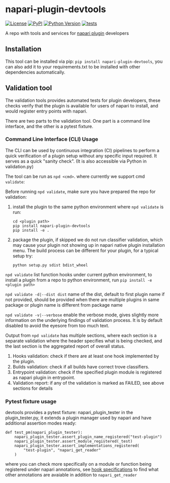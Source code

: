 # napari-plugin-devtools

[![License](https://img.shields.io/pypi/l/napari-plugin-devtools.svg?color=green)](https://github.com/napari/napari-plugin-devtools/raw/main/LICENSE)
[![PyPI](https://img.shields.io/pypi/v/napari-plugin-devtools.svg?color=green)](https://pypi.org/project/napari-plugin-devtools)
[![Python Version](https://img.shields.io/pypi/pyversions/napari-demo.svg?color=green)](https://python.org)
[![tests](https://github.com/napari/napari-plugin-devtools/workflows/CI/badge.svg)](https://github.com/napari/napari-plugin-devtools/actions)

A repo with tools and services for [napari plugin](https://napari.org/docs/dev/plugins/index.html) developers

## Installation
This tool can be installed via pip: `pip install napari-plugin-devtools`, 
you can also add it to your requirements.txt to be installed with other 
dependencies automatically.

## Validation tool
The validation tools provides automated tests for plugin developers, 
these checks verify that the plugin is available for users of napari 
to install, and would register entry points with napari. 

There are two parts to the validation tool. One part is a 
command line interface, and the other is a pytest fixture.

### Command Line Interface (CLI) Usage
The CLI can be used by continuous integration (CI) pipelines to perform a 
quick verification of a plugin setup without any specific input required. 
It serves as a quick "sanity check". (It is also accessible via Python in validation.py)

The tool can be run as `npd <cmd>`. where currently we support cmd `validate`:

Before running `npd validate`, make sure you have prepared the repo for validation:
1. install the plugin to the same python environment where `npd validate` is run:
   ```
   cd <plugin path>
   pip install napari-plugin-devtools
   pip install -e .
   ```
2. package the plugin, if skipped we do not run classifier validation, which may cause your plugin not showing up in 
   napari native plugin installation menu. The build process can be different for your plugin, for a typical setup try:
   ```
   python setup.py sdist bdist_wheel
   ```

`npd validate` list function hooks under current python environment, to install a plugin from a repo to python 
environment, run `pip install -e <plugin path>`

`npd validate -d|--dist dist` name of the dist, default to first plugin name if not provided, should be provided when 
there are multiple plugins in same package or plugin name is different from package name

`npd validate -v|--verbose` enable the verbose mode, gives slightly more information on the underlying 
findings of validation process. It is by default disabled to avoid the eyesore from too much text.

Output from `npd validate` has multiple sections, where each section is a separate validation where the header
specifies what is being checked, and the last section is the aggregated report of overall status.

1. Hooks validation: check if there are at least one hook implemented by the plugin.
2. Builds validation: check if all builds have correct trove classifiers.
3. Entrypoint validation: check if the specified plugin module is registered as napari plugin in entrypoint.
4. Validation report: if any of the validation is marked as FAILED, see above sections for details



### Pytest fixture usage
devtools provides a pytest fixture: napari_plugin_tester 
in the plugin_tester.py, it extends a plugin manager used by napari
and have additional assertion modes ready:
```
def test_pm(napari_plugin_tester):
    napari_plugin_tester.assert_plugin_name_registered("test-plugin")
    napari_plugin_tester.assert_module_registered(_test)
    napari_plugin_tester.assert_implementations_registered(
        "test-plugin", "napari_get_reader"
    )
```
where you can check more specifically on a module or function 
being registered under napari annotations, see 
[hook specifications](https://napari.org/docs/dev/plugins/hook_specifications.html)
to find what other annotations are avaiable in addition to `napari_get_reader`
